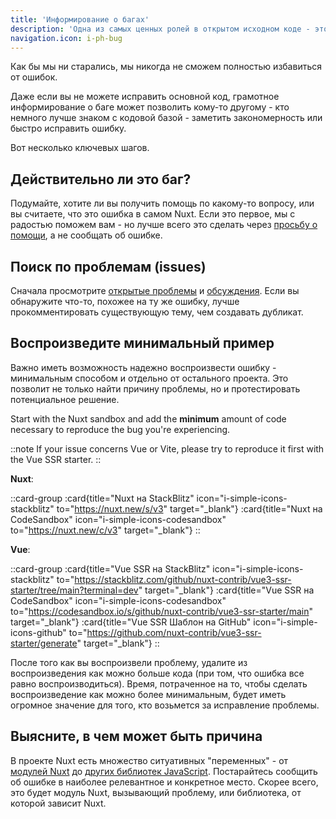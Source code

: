 ```yaml
---
title: 'Информирование о багах'
description: 'Одна из самых ценных ролей в открытом исходном коде - это находить время для сообщения о багах.'
navigation.icon: i-ph-bug
---
```


Как бы мы ни старались, мы никогда не сможем полностью избавиться от ошибок.

Даже если вы не можете исправить основной код, грамотное информирование о баге может позволить кому-то другому - кто немного лучше знаком с кодовой базой - заметить закономерность или быстро исправить ошибку.

Вот несколько ключевых шагов.

## Действительно ли это баг?

Подумайте, хотите ли вы получить помощь по какому-то вопросу, или вы считаете, что это ошибка в самом Nuxt. Если это первое, мы с радостью поможем вам - но лучше всего это сделать через [просьбу о помощи](/docs/community/getting-help), а не сообщать об ошибке.

## Поиск по проблемам (issues)

Сначала просмотрите [открытые проблемы](https://github.com/nuxt/nuxt/issues) и [обсуждения](https://github.com/nuxt/nuxt/discussions). Если вы обнаружите что-то, похожее на ту же ошибку, лучше прокомментировать существующую тему, чем создавать дубликат.

## Воспроизведите минимальный пример

Важно иметь возможность надежно воспроизвести ошибку - минимальным способом и отдельно от остального проекта. Это позволит не только найти причину проблемы, но и протестировать потенциальное решение.

Start with the Nuxt sandbox and add the **minimum** amount of code necessary to reproduce the bug you're experiencing.

::note
If your issue concerns Vue or Vite, please try to reproduce it first with the Vue SSR starter.
::

**Nuxt**:

::card-group
  :card{title="Nuxt на StackBlitz" icon="i-simple-icons-stackblitz" to="https://nuxt.new/s/v3" target="_blank"}
  :card{title="Nuxt на CodeSandbox" icon="i-simple-icons-codesandbox" to="https://nuxt.new/c/v3" target="_blank"}
::

**Vue**:

::card-group
  :card{title="Vue SSR на StackBlitz" icon="i-simple-icons-stackblitz" to="https://stackblitz.com/github/nuxt-contrib/vue3-ssr-starter/tree/main?terminal=dev" target="_blank"}
  :card{title="Vue SSR на CodeSandbox" icon="i-simple-icons-codesandbox" to="https://codesandbox.io/s/github/nuxt-contrib/vue3-ssr-starter/main" target="_blank"}
  :card{title="Vue SSR Шаблон на GitHub" icon="i-simple-icons-github" to="https://github.com/nuxt-contrib/vue3-ssr-starter/generate" target="_blank"}
::

После того как вы воспроизвели проблему, удалите из воспроизведения как можно больше кода (при том, что ошибка все равно воспроизводиться). Время, потраченное на то, чтобы сделать воспроизведение как можно более минимальным, будет иметь огромное значение для того, кто возьмется за исправление проблемы.

## Выясните, в чем может быть причина

В проекте Nuxt есть множество ситуативных "переменных" - от [модулей Nuxt](/modules) до [других библиотек JavaScript](https://www.npmjs.com). Постарайтесь сообщить об ошибке в наиболее релевантное и конкретное место. Скорее всего, это будет модуль Nuxt, вызывающий проблему, или библиотека, от которой зависит Nuxt.

